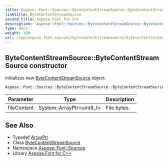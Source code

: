 ```yaml
---
title: Aspose::Font::Sources::ByteContentStreamSource::ByteContentStreamSource constructor
linktitle: ByteContentStreamSource
second_title: Aspose.Font for C++
description: 'Aspose::Font::Sources::ByteContentStreamSource::ByteContentStreamSource constructor. Initializes new ByteContentStreamSource object in C++.'
type: docs
weight: 100
url: /cpp/aspose.font.sources/bytecontentstreamsource/bytecontentstreamsource/
---
```

## ByteContentStreamSource::ByteContentStreamSource constructor


Initializes new [ByteContentStreamSource](../) object.

```cpp
Aspose::Font::Sources::ByteContentStreamSource::ByteContentStreamSource(System::ArrayPtr<uint8_t> fileContent)
```


| Parameter | Type | Description |
| --- | --- | --- |
| fileContent | System::ArrayPtr\<uint8_t\> | File bytes. |

## See Also

* Typedef [ArrayPtr](../../../system/arrayptr/)
* Class [ByteContentStreamSource](../)
* Namespace [Aspose::Font::Sources](../../)
* Library [Aspose.Font for C++](../../../)

